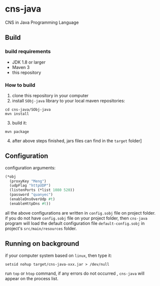 # cns-java
CNS in Java Programming Language

## Build
### build requirements
* JDK 1.8 or larger
* Maven 3
* this repository

### How to build
1. clone this repository in your computer
2. install `SObj-java` library to your local maven repositories:
```shell
cd cns-java/SObj-java
mvn install
```
3. build it:
```shell
mvn package
```
4. after above steps finished, jars files can find in the `target` folder]


## Configuration
configuration arguments:
``` scheme
(*obj
  (proxyKey "Meng")
  (udpFlag "httpUDP")
  (listenPorts (*list 1080 520))
  (password "quanyec")
  (enableDnsOverUdp #t)
  (enableHttpDns #t))
```
all the above configurations are written in `config.sobj` file on project folder.
if you do not have `config.sobj` file on your project folder, then `cns-java` program will load the default
configuration file `default-config.sobj` in project's `src/main/resources` folder.

## Running on background
if your computer system based on `linux`, then type it:
```shell
setsid nohup target/cns-java-xxx.jar > /dev/null
```
run `top` or `htop` command, if any errors do not occurred
, `cns-java` will appear on the process list. 